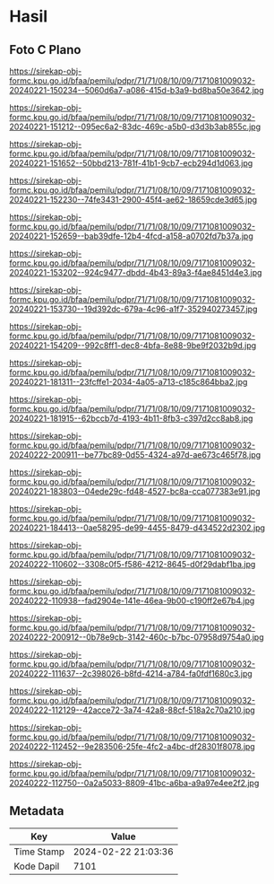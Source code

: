 # Hasil

## Foto C Plano

https://sirekap-obj-formc.kpu.go.id/bfaa/pemilu/pdpr/71/71/08/10/09/7171081009032-20240221-150234--5060d6a7-a086-415d-b3a9-bd8ba50e3642.jpg

https://sirekap-obj-formc.kpu.go.id/bfaa/pemilu/pdpr/71/71/08/10/09/7171081009032-20240221-151212--095ec6a2-83dc-469c-a5b0-d3d3b3ab855c.jpg

https://sirekap-obj-formc.kpu.go.id/bfaa/pemilu/pdpr/71/71/08/10/09/7171081009032-20240221-151652--50bbd213-781f-41b1-9cb7-ecb294d1d063.jpg

https://sirekap-obj-formc.kpu.go.id/bfaa/pemilu/pdpr/71/71/08/10/09/7171081009032-20240221-152230--74fe3431-2900-45f4-ae62-18659cde3d65.jpg

https://sirekap-obj-formc.kpu.go.id/bfaa/pemilu/pdpr/71/71/08/10/09/7171081009032-20240221-152659--bab39dfe-12b4-4fcd-a158-a0702fd7b37a.jpg

https://sirekap-obj-formc.kpu.go.id/bfaa/pemilu/pdpr/71/71/08/10/09/7171081009032-20240221-153202--924c9477-dbdd-4b43-89a3-f4ae8451d4e3.jpg

https://sirekap-obj-formc.kpu.go.id/bfaa/pemilu/pdpr/71/71/08/10/09/7171081009032-20240221-153730--19d392dc-679a-4c96-a1f7-352940273457.jpg

https://sirekap-obj-formc.kpu.go.id/bfaa/pemilu/pdpr/71/71/08/10/09/7171081009032-20240221-154209--992c8ff1-dec8-4bfa-8e88-9be9f2032b9d.jpg

https://sirekap-obj-formc.kpu.go.id/bfaa/pemilu/pdpr/71/71/08/10/09/7171081009032-20240221-181311--23fcffe1-2034-4a05-a713-c185c864bba2.jpg

https://sirekap-obj-formc.kpu.go.id/bfaa/pemilu/pdpr/71/71/08/10/09/7171081009032-20240221-181915--62bccb7d-4193-4b11-8fb3-c397d2cc8ab8.jpg

https://sirekap-obj-formc.kpu.go.id/bfaa/pemilu/pdpr/71/71/08/10/09/7171081009032-20240222-200911--be77bc89-0d55-4324-a97d-ae673c465f78.jpg

https://sirekap-obj-formc.kpu.go.id/bfaa/pemilu/pdpr/71/71/08/10/09/7171081009032-20240221-183803--04ede29c-fd48-4527-bc8a-cca077383e91.jpg

https://sirekap-obj-formc.kpu.go.id/bfaa/pemilu/pdpr/71/71/08/10/09/7171081009032-20240221-184413--0ae58295-de99-4455-8479-d434522d2302.jpg

https://sirekap-obj-formc.kpu.go.id/bfaa/pemilu/pdpr/71/71/08/10/09/7171081009032-20240222-110602--3308c0f5-f586-4212-8645-d0f29dabf1ba.jpg

https://sirekap-obj-formc.kpu.go.id/bfaa/pemilu/pdpr/71/71/08/10/09/7171081009032-20240222-110938--fad2904e-141e-46ea-9b00-c190ff2e67b4.jpg

https://sirekap-obj-formc.kpu.go.id/bfaa/pemilu/pdpr/71/71/08/10/09/7171081009032-20240222-200912--0b78e9cb-3142-460c-b7bc-07958d9754a0.jpg

https://sirekap-obj-formc.kpu.go.id/bfaa/pemilu/pdpr/71/71/08/10/09/7171081009032-20240222-111637--2c398026-b8fd-4214-a784-fa0fdf1680c3.jpg

https://sirekap-obj-formc.kpu.go.id/bfaa/pemilu/pdpr/71/71/08/10/09/7171081009032-20240222-112129--42acce72-3a74-42a8-88cf-518a2c70a210.jpg

https://sirekap-obj-formc.kpu.go.id/bfaa/pemilu/pdpr/71/71/08/10/09/7171081009032-20240222-112452--9e283506-25fe-4fc2-a4bc-df28301f8078.jpg

https://sirekap-obj-formc.kpu.go.id/bfaa/pemilu/pdpr/71/71/08/10/09/7171081009032-20240222-112750--0a2a5033-8809-41bc-a6ba-a9a97e4ee2f2.jpg


## Metadata

| Key        | Value               |
| ---------- | ------------------- |
| Time Stamp | 2024-02-22 21:03:36 |
| Kode Dapil | 7101                |



